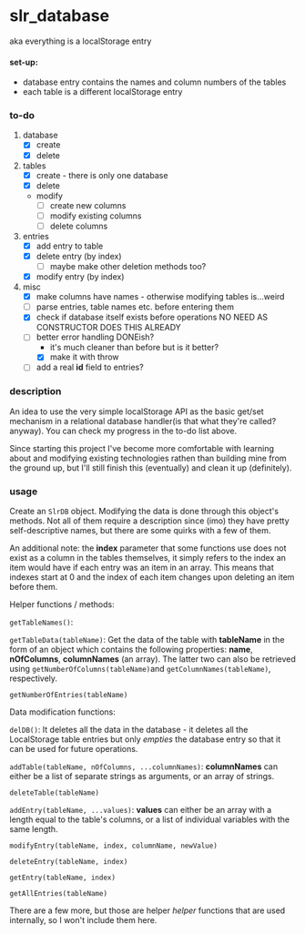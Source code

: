 # slr_database

aka everything is a localStorage entry

#### set-up:
   - database entry contains the names and column numbers of the tables
   - each table is a different localStorage entry

### to-do

1. database
   - [x] create
   - [x] delete
2. tables
   - [x] create - there is only one database
   - [x] delete
   - modify
      - [ ] create new columns
      - [ ] modify existing columns
      - [ ] delete columns
3. entries
   - [x] add entry to table
   - [x] delete entry (by index)
      - [ ] maybe make other deletion methods too?
   - [x] modify entry (by index)

4. misc
   - [x] make columns have names - otherwise modifying tables is...weird
   - [ ] parse entries, table names etc. before entering them
   - [x] check if database itself exists before operations NO NEED AS CONSTRUCTOR DOES THIS ALREADY
   - [ ] better error handling DONEish?
      - it's much cleaner than before but is it better?
      - [x] make it with throw
   - [ ] add a real **id** field to entries?

### description
An idea to use the very simple localStorage API as the basic get/set mechanism in a relational database handler(is that what they're called? anyway).
You can check my progress in the to-do list above.

Since starting this project I've become more comfortable with learning about and modifying existing technologies rathen than building mine from the ground up, but I'll still finish this (eventually) and clean it up (definitely).

### usage

Create an `SlrDB` object. Modifying the data is done through this object's methods. Not all of them require a description since (imo) they have pretty self-descriptive names, but there are some quirks with a few of them.

An additional note: the **index** parameter that some functions use does not exist as a column in the tables themselves, it simply refers to the index an item would have if each entry was an item in an array. This means that indexes start at 0 and the index of each item changes upon deleting an item before them.

Helper functions / methods:

`getTableNames()`:

`getTableData(tableName)`: Get the data of the table with **tableName** in the form of an object which contains the following properties: **name**, **nOfColumns**, **columnNames** (an array). The latter two can also be retrieved using `getNumberOfColumns(tableName)`and `getColumnNames(tableName)`, respectively.

`getNumberOfEntries(tableName)`

Data modification functions:

`delDB()`: It deletes all the data in the database - it deletes all the LocalStorage table entries but only *empties* the database entry so that it can be used for future operations.

`addTable(tableName, nOfColumns, ...columnNames)`: **columnNames** can either be a list of separate strings as arguments, or an array of strings.

`deleteTable(tableName)`

`addEntry(tableName, ...values)`: **values** can either be an array with a length equal to the table's columns, or a list of individual variables with the same length.

`modifyEntry(tableName, index, columnName, newValue)`

`deleteEntry(tableName, index)`

`getEntry(tableName, index)`

`getAllEntries(tableName)`


There are a few more, but those are helper *helper* functions that are used internally, so I won't include them here.
